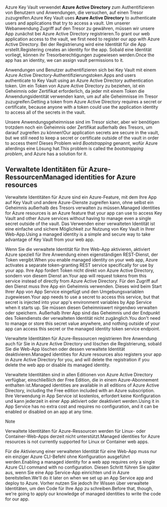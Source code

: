 <span data-ttu-id="09d41-101">Azure Key Vault verwendet **Azure Active Directory** zum Authentifizieren von Benutzern und Anwendungen, die versuchen, auf einen Tresor zuzugreifen.</span><span class="sxs-lookup"><span data-stu-id="09d41-101">Azure Key Vault uses **Azure Active Directory** to authenticate users and applications that try to access a vault.</span></span> <span data-ttu-id="09d41-102">Um unserer Webanwendung Zugriff auf den Tresor zu gewähren, müssen wir unsere App zunächst bei Azure Active Directory registrieren.</span><span class="sxs-lookup"><span data-stu-id="09d41-102">To grant our web application access to the vault, we first need to register our app with Azure Active Directory.</span></span> <span data-ttu-id="09d41-103">Bei der Registrierung wird eine Identität für die App erstellt.</span><span class="sxs-lookup"><span data-stu-id="09d41-103">Registering creates an identity for the app.</span></span> <span data-ttu-id="09d41-104">Sobald eine Identität vorliegt, können ihr Tresorberechtigungen zugewiesen werden.</span><span class="sxs-lookup"><span data-stu-id="09d41-104">Once the app has an identity, we can assign vault permissions to it.</span></span>

<span data-ttu-id="09d41-105">Anwendungen und Benutzer authentifizieren sich bei Key Vault mit einem Azure Active Directory-Authentifizierungstoken.</span><span class="sxs-lookup"><span data-stu-id="09d41-105">Apps and users authenticate to Key Vault using an Azure Active Directory authentication token.</span></span> <span data-ttu-id="09d41-106">Um ein Token von Azure Active Directory zu beziehen, ist ein Geheimnis oder Zertifikat erforderlich, da jeder mit einem Token die Anwendungsidentität verwenden kann, um auf alle Geheimnisse im Tresor zuzugreifen.</span><span class="sxs-lookup"><span data-stu-id="09d41-106">Getting a token from Azure Active Directory requires a secret or certificate, because anyone with a token could use the application identity to access all of the secrets in the vault.</span></span>

<span data-ttu-id="09d41-107">Unsere Anwendungsgeheimnisse sind im Tresor sicher, aber wir benötigen trotzdem noch ein Geheimnis oder Zertifikat außerhalb des Tresors, um darauf zugreifen zu können!</span><span class="sxs-lookup"><span data-stu-id="09d41-107">Our application secrets are secure in the vault, but we still need to keep a secret or certificate outside of the vault in order to access them!</span></span> <span data-ttu-id="09d41-108">Dieses Problem wird *Bootstrapping* genannt, wofür Azure allerdings eine Lösung hat.</span><span class="sxs-lookup"><span data-stu-id="09d41-108">This problem is called the *bootstrapping problem*, and Azure has a solution for it.</span></span>

## <a name="managed-identities-for-azure-resources"></a><span data-ttu-id="09d41-109">Verwaltete Identitäten für Azure-Ressourcen</span><span class="sxs-lookup"><span data-stu-id="09d41-109">Managed identities for Azure resources</span></span>

<span data-ttu-id="09d41-110">Verwaltete Identitäten für Azure sind ein Azure-Feature, mit dem Ihre App auf Key Vault und andere Azure-Dienste zugreifen kann, ohne selbst ein Geheimnis außerhalb des Tresors verwalten zu müssen.</span><span class="sxs-lookup"><span data-stu-id="09d41-110">Managed identities for Azure resources is an Azure feature that your app can use to access Key Vault and other Azure services without having to manage even a single secret outside of the vault.</span></span> <span data-ttu-id="09d41-111">Das Verwenden einer verwalteten Identität ist eine einfache und sichere Möglichkeit zur Nutzung von Key Vault in Ihrer Web-App.</span><span class="sxs-lookup"><span data-stu-id="09d41-111">Using a managed identity is a simple and secure way to take advantage of Key Vault from your web app.</span></span>

<span data-ttu-id="09d41-112">Wenn Sie die verwaltete Identität für Ihre Web-App aktivieren, aktiviert Azure speziell für Ihre Anwendung einen eigenständigen REST-Dienst, der Token vergibt.</span><span class="sxs-lookup"><span data-stu-id="09d41-112">When you enable managed identity on your web app, Azure activates a separate token-granting REST service specifically for use by your app.</span></span> <span data-ttu-id="09d41-113">Ihre App fordert Token nicht direkt von Azure Active Directory, sondern von diesem Dienst an.</span><span class="sxs-lookup"><span data-stu-id="09d41-113">Your app will request tokens from this service instead of directly from Azure Active Directory.</span></span> <span data-ttu-id="09d41-114">Für den Zugriff auf den Dienst muss Ihre App ein Geheimnis verwenden. Dieses wird beim Start Ihrer App von App Service eingefügt und den Umgebungsvariablen zugewiesen.</span><span class="sxs-lookup"><span data-stu-id="09d41-114">Your app needs to use a secret to access this service, but that secret is injected into your app's environment variables by App Service when it starts up.</span></span> <span data-ttu-id="09d41-115">Sie müssen diesen Geheimniswert nirgendwo verwalten oder speichern. Außerhalb Ihrer App sind das Geheimnis und der Endpunkt des Tokendiensts der verwalteten Identität nicht zugänglich.</span><span class="sxs-lookup"><span data-stu-id="09d41-115">You don't need to manage or store this secret value anywhere, and nothing outside of your app can access this secret or the managed identity token service endpoint.</span></span>

<span data-ttu-id="09d41-116">Verwaltete Identitäten für Azure-Ressourcen registrieren Ihre Anwendung auch für Sie in Azure Active Directory und löschen die Registrierung, sobald Sie die Web-App löschen oder dessen verwaltete Identität deaktivieren.</span><span class="sxs-lookup"><span data-stu-id="09d41-116">Managed identities for Azure resources also registers your app in Azure Active Directory for you, and will delete the registration if you delete the web app or disable its managed identity.</span></span>

<span data-ttu-id="09d41-117">Verwaltete Identitäten sind in allen Editionen von Azure Active Directory verfügbar, einschließlich der Free Edition, die in einem Azure-Abonnement enthalten ist.</span><span class="sxs-lookup"><span data-stu-id="09d41-117">Managed identities are available in all editions of Azure Active Directory, including the Free edition included with an Azure subscription.</span></span> <span data-ttu-id="09d41-118">Ihre Verwendung in App Service ist kostenlos, erfordert keine Konfiguration und kann jederzeit in einer App aktiviert oder deaktiviert werden.</span><span class="sxs-lookup"><span data-stu-id="09d41-118">Using it in App Service has no extra cost and requires no configuration, and it can be enabled or disabled on an app at any time.</span></span>

> [!NOTE]
> <span data-ttu-id="09d41-119">Verwaltete Identitäten für Azure-Ressourcen werden für Linux- oder Container-Web-Apps derzeit nicht unterstützt.</span><span class="sxs-lookup"><span data-stu-id="09d41-119">Managed identities for Azure resources is not currently supported for Linux or Container web apps.</span></span>

<span data-ttu-id="09d41-120">Für die Aktivierung einer verwalteten Identität für eine Web-App muss nur ein einziger Azure CLI-Befehl ohne Konfiguration ausgeführt werden.</span><span class="sxs-lookup"><span data-stu-id="09d41-120">Enabling a managed identity for a web app requires only a single Azure CLI command with no configuration.</span></span> <span data-ttu-id="09d41-121">Diesen Schritt führen Sie später aus, wenn Sie eine App Service-App einrichten und in Azure bereitstellen.</span><span class="sxs-lookup"><span data-stu-id="09d41-121">We'll do it later on when we set up an App Service app and deploy to Azure.</span></span> <span data-ttu-id="09d41-122">Vorher nutzen Sie jedoch Ihr Wissen über verwaltete Identitäten, um den Code für Ihre App zu schreiben.</span><span class="sxs-lookup"><span data-stu-id="09d41-122">Before that, though, we're going to apply our knowledge of managed identities to write the code for our app.</span></span>